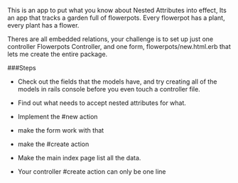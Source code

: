 This is an app to put what you know about Nested Attributes into effect,
Its an app that tracks a garden full of flowerpots. Every flowerpot has a plant, every plant has a flower.

Theres are all embedded relations, your challenge is to set up just one controller Flowerpots Controller, and one form, flowerpots/new.html.erb that lets me create the entire package.


###Steps

* Check out the fields that the models have, and try creating all of the models in rails console before you even touch a controller file.
* Find out what needs to accept nested attributes for what.

* Implement the #new action
* make the form work with that

* make the #create action

* Make the main index page list all the data.

* Your controller #create action can only be one line

